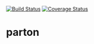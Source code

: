 [![Build Status](https://travis-ci.org/DavidMStraub/parton.svg?branch=master)](https://travis-ci.org/DavidMStraub/parton) [![Coverage Status](https://coveralls.io/repos/github/DavidMStraub/parton/badge.svg?branch=master)](https://coveralls.io/github/DavidMStraub/parton?branch=master)

# parton
